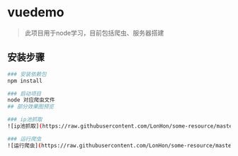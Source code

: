 # vuedemo
> 此项目用于node学习，目前包括爬虫、服务器搭建

## 安装步骤
``` bash
### 安装依赖包
npm install

### 启动项目 
node 对应爬虫文件
## 部分效果图预览

### ip池抓取
![ip池抓取](https://raw.githubusercontent.com/LonHon/some-resource/master/node-img/2.png)

### 运行爬虫
![运行爬虫](https://raw.githubusercontent.com/LonHon/some-resource/master/node-img/1.png)
